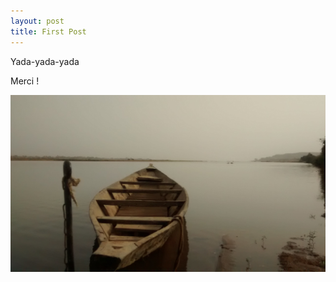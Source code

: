 ```yaml
---
layout: post
title: First Post
---
```


Yada-yada-yada

Merci !

![Koulikoro](images/IMG_20190316_170032515.jpg)
